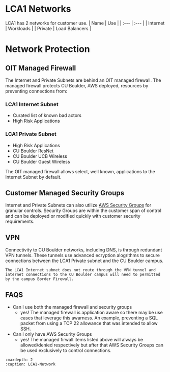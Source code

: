 # LCA1 Networks
LCA1 has 2 networks for customer use.
| Name      | Use               |
| :---      | :---              |
| Internet  | Workloads         |
| Private   | Load Balancers    |      

# Network Protection

## OIT Managed Firewall

The Internet and Private Subnets are behind an OIT managed firewall.  The managed firewall protects CU Boulder, AWS deployed, resources by preventing connections from:

### LCA1 Internet Subnet
- Curated list of known bad actors 
- High Risk Applications

### LCA1 Private Subnet
- High Risk Applications
- CU Boulder ResNet
- CU Boulder UCB Wireless
- CU Boulder Guest Wireless

The OIT managed firewall allows select, well known, applications to the Internet Subnet by default.

## Customer Managed Security Groups

Internet and Private Subnets can also utilize [AWS Security Groups](https://docs.aws.amazon.com/vpc/latest/userguide/vpc-security-groups.html) for granular controls.  Security Groups are within the customer span of control and can be deployed or modified quickly with customer security requirements.

## VPN
Connectivity to CU Boulder networks, including DNS, is through redundant VPN tunnels.  These tunnels use advanced ecryption alogrithms to secure connections between the LCA1 Private subnet and the CU Boulder campus.

```{note}
The LCA1 Internet subnet does not route through the VPN tunnel and internet connections to the CU Boulder campus will need to permitted by the campus Border Firewall.
```


## FAQS
- Can I use both the managed firewall and security groups
    - yes!  The managed firewall is application aware so there may be use cases that leverage this awarness.  An example, preventing a SQL packet from using a TCP 22 allowance that was intended to allow SSH.
- Can I only have AWS Security Groups
    - yes!  The managed firwall items listed above will always be allowed/denied respectively but after that AWS Security Groups can be used exclusively to control connections.


```{toctree}
:maxdepth: 2
:caption: LCA1-Network
```  
